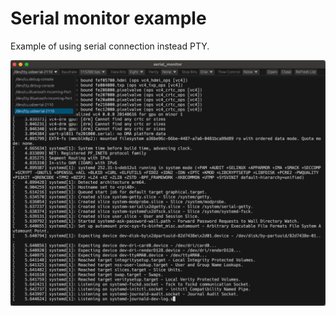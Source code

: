 # Serial monitor example

Example of using serial connection instead PTY.

![screenshot](./assets/screenshot.png)
